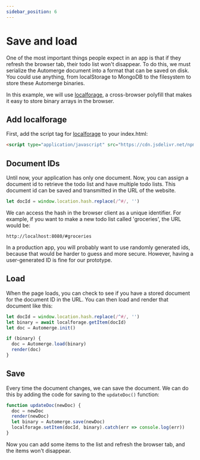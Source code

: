 ```yaml
---
sidebar_position: 6
---
```

# Save and load

One of the most important things people expect in an app is that if they refresh the browser tab, their todo list won't disappear. To do this, we must serialize the Automerge document into a format that can be saved on disk. You could use anything, from localStorage to MongoDB to the filesystem to store these Automerge binaries.

In this example, we will use [localforage](https://localforage.github.io/localForage/), a cross-browser polyfill that makes it easy to store binary arrays in the browser.

## Add localforage

First, add the script tag for [localforage](https://localforage.github.io/localForage/) to your index.html:

```html
<script type="application/javascript" src="https://cdn.jsdelivr.net/npm/localforage"></script>
```

## Document IDs

Until now, your application has only one document. Now, you can assign a document id to retrieve the todo list and have multiple todo lists. This document id can be saved and transmitted in the URL of the website.

```js
let docId = window.location.hash.replace(/^#/, '')
```

We can access the hash in the browser client as a unique identifier. For example, if you want to make a new todo list called 'groceries', the URL would be:

`http://localhost:8080/#groceries` 

In a production app, you will probably want to use randomly generated ids, because that would be harder to guess and more secure. However, having a user-generated ID is fine for our prototype.

## Load

When the page loads, you can check to see if you have a stored document for the document ID in the URL. You can then load and render that document like this:

```js
let docId = window.location.hash.replace(/^#/, '')
let binary = await localforage.getItem(docId)
let doc = Automerge.init()

if (binary) {
  doc = Automerge.load(binary)
  render(doc)
}
```

## Save

Every time the document changes, we can save the document. We can do this by adding the code for saving to the `updateDoc()` function:

```js
function updateDoc(newDoc) {
  doc = newDoc
  render(newDoc)
  let binary = Automerge.save(newDoc)
  localforage.setItem(docId, binary).catch(err => console.log(err))
}
```

Now you can add some items to the list and refresh the browser tab, and the items won't disappear.
